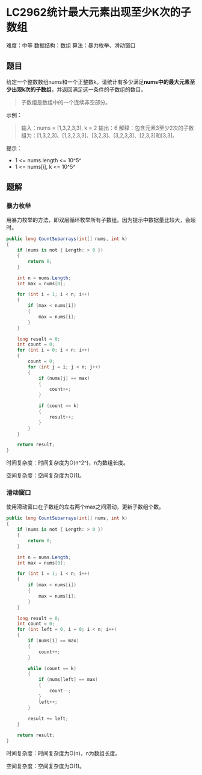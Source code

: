 # LC2962统计最大元素出现至少K次的子数组

难度：中等
数据结构：数组
算法：暴力枚举、滑动窗口

## 题目

给定一个整数数组nums和一个正整数k。请统计有多少满足**nums中的最大元素至少出现k次的子数组**，并返回满足这一条件的子数组的数目。

> 子数组是数组中的一个连续非空部分。

示例：

> 输入：nums = [1,3,2,3,3], k = 2
> 输出：6
> 解释：包含元素3至少2次的子数组为：[1,3,2,3]、[1,3,2,3,3]、[3,2,3]、[3,2,3,3]、[2,3,3]和[3,3]。

提示：

- 1 <= nums.length <= 10^5^
- 1 <= nums[i], k <= 10^5^

## 题解

### 暴力枚举

用暴力枚举的方法，即双层循环枚举所有子数组。因为提示中数据量比较大，会超时。

``` csharp
public long CountSubarrays(int[] nums, int k)
{
    if (nums is not { Length: > 0 })
    {
        return 0;
    }

    int n = nums.Length;
    int max = nums[0];

    for (int i = 1; i < n; i++)
    {
        if (max < nums[i])
        {
            max = nums[i];
        }
    }

    long result = 0;
    int count = 0;
    for (int i = 0; i < n; i++)
    {
        count = 0;
        for (int j = i; j < n; j++)
        {
            if (nums[j] == max)
            {
                count++;
            }

            if (count >= k)
            {
                result++;
            }
        }
    }

    return result;
}
```

时间复杂度：时间复杂度为O(n^2^)，n为数组长度。

空间复杂度：空间复杂度为O(1)。

### 滑动窗口

使用滑动窗口在子数组的左右两个max之间滑动，更新子数组个数。

``` csharp
public long CountSubarrays(int[] nums, int k)
{
    if (nums is not { Length: > 0 })
    {
        return 0;
    }

    int n = nums.Length;
    int max = nums[0];

    for (int i = 1; i < n; i++)
    {
        if (max < nums[i])
        {
            max = nums[i];
        }
    }

    long result = 0;
    int count = 0;
    for (int left = 0, i = 0; i < n; i++)
    {
        if (nums[i] == max)
        {
            count++;
        }

        while (count == k)
        {
            if (nums[left] == max)
            {
                count--;
            }
            left++;
        }
        
        result += left;
    }

    return result;
}
```

时间复杂度：时间复杂度为O(n)，n为数组长度。

空间复杂度：空间复杂度为O(1)。